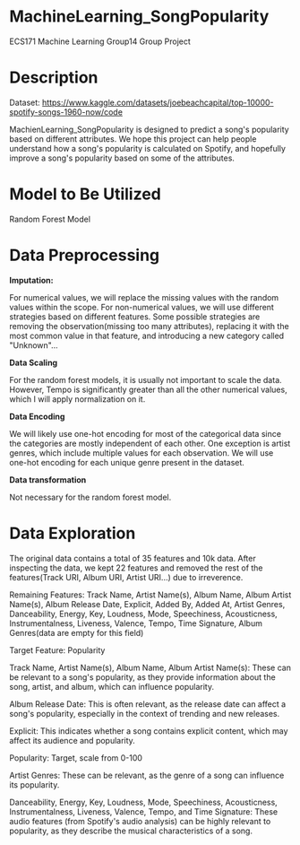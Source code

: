 # MachineLearning_SongPopularity
ECS171 Machine Learning Group14 Group Project

# Description
Dataset: https://www.kaggle.com/datasets/joebeachcapital/top-10000-spotify-songs-1960-now/code

MachienLearning_SongPopularity is designed to predict a song's popularity based on 
different attributes. We hope this project can help people understand how a song's popularity 
is calculated on Spotify, and hopefully improve a song's popularity based on some of the 
attributes.

# Model to Be Utilized

Random Forest Model

# Data Preprocessing

**Imputation:**

For numerical values, we will replace the missing values with the random values within the scope. For non-numerical values, we will use different strategies based on different features. Some possible strategies are removing the observation(missing too many attributes), replacing it with the most common value in that feature, and introducing a new category called "Unknown"...

**Data Scaling**

For the random forest models, it is usually not important to scale the data. However, Tempo is significantly greater than all the other numerical values, which I will apply normalization on it.

**Data Encoding**

We will likely use one-hot encoding for most of the categorical data since the categories are 
mostly independent of each other.
One exception is artist genres, which include multiple values for each observation. We 
will use one-hot encoding for each unique genre present in the dataset.


**Data transformation**

Not necessary for the random forest model.


# Data Exploration

The original data contains a total of 35 features and 10k data. After inspecting the data, we kept 22 features and removed the rest of the features(Track URI, Album URI, Artist URI...) due to irreverence.

Remaining Features: Track Name, Artist Name(s), Album Name, Album Artist Name(s), Album Release Date, Explicit, Added By, Added At, Artist Genres, Danceability, Energy, Key, Loudness, Mode, Speechiness, Acousticness, Instrumentalness, Liveness, Valence, Tempo, Time Signature, Album Genres(data are empty for this field)

Target Feature: Popularity

Track Name, Artist Name(s), Album Name, Album Artist Name(s): These can be relevant to a song's popularity, as they provide information about the song, artist, and album, which can influence popularity.

Album Release Date: This is often relevant, as the release date can affect a song's popularity, especially in the context of trending and new releases.

Explicit: This indicates whether a song contains explicit content, which may affect its audience and popularity.

Popularity: Target, scale from 0-100

Artist Genres: These can be relevant, as the genre of a song can influence its popularity.

Danceability, Energy, Key, Loudness, Mode, Speechiness, Acousticness, Instrumentalness, Liveness, Valence, Tempo, and Time Signature: These audio features (from Spotify's audio analysis) can be highly relevant to popularity, as they describe the musical characteristics of a song.
